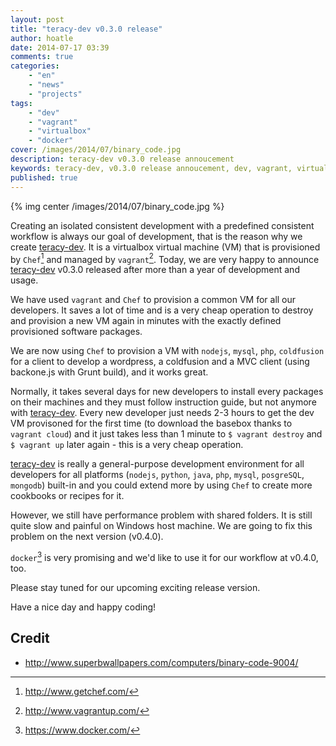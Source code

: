 ```yaml
---
layout: post
title: "teracy-dev v0.3.0 release"
author: hoatle
date: 2014-07-17 03:39
comments: true
categories:
    - "en"
    - "news"
    - "projects"
tags:
    - "dev"
    - "vagrant"
    - "virtualbox"
    - "docker"
cover: /images/2014/07/binary_code.jpg
description: teracy-dev v0.3.0 release annoucement
keywords: teracy-dev, v0.3.0 release annoucement, dev, vagrant, virtualbox, docker
published: true
---
```


{% img center /images/2014/07/binary_code.jpg %}


Creating an isolated consistent development with a predefined consistent workflow is always our
goal of development, that is the reason why we create [teracy-dev][]. It is a virtualbox virtual
machine (VM) that is provisioned by `Chef`[^1] and managed by `vagrant`[^2]. Today, we are very happy
to announce [teracy-dev][] v0.3.0 released  after more than a year of development and usage.

<!-- more -->

We have used `vagrant` and `Chef` to provision a common VM for all our developers.
It saves a lot of time and is a very cheap operation to destroy and provision a new VM again in minutes
with the exactly defined provisioned software packages.


We are now using `Chef` to provision a VM with `nodejs`, `mysql`, `php`, `coldfusion` for a client to
develop a wordpress, a coldfusion and a MVC client (using backone.js with Grunt build), and it works
great.

Normally, it takes several days for new developers to install every packages on
their machines and they must follow instruction guide, but not anymore with [teracy-dev][].
Every new developer just needs 2-3 hours to get the dev VM provisoned for the first time (to
download the basebox thanks to `vagrant cloud`) and it just takes less than 1 minute to
`$ vagrant destroy` and `$ vagrant up` later again - this is a very cheap operation.


[teracy-dev][] is really a general-purpose development environment for all developers for all platforms
(`nodejs`, `python`, `java`, `php`, `mysql`, `posgreSQL`, `mongodb`) built-in and you could extend
more by using `Chef` to create more cookbooks or recipes for it.


However, we still have performance problem with shared folders. It is still quite slow and
painful on Windows host machine. We are going to fix this problem on the next version (v0.4.0).

`docker`[^3] is very promising and we'd like to use it for our workflow at v0.4.0, too.

Please stay tuned for our upcoming exciting release version.

Have a nice day and happy coding!


Credit
------

- http://www.superbwallpapers.com/computers/binary-code-9004/


[teracy-dev]: https://github.com/teracy-official/dev
[^1]: http://www.getchef.com/
[^2]: http://www.vagrantup.com/
[^3]: https://www.docker.com/
